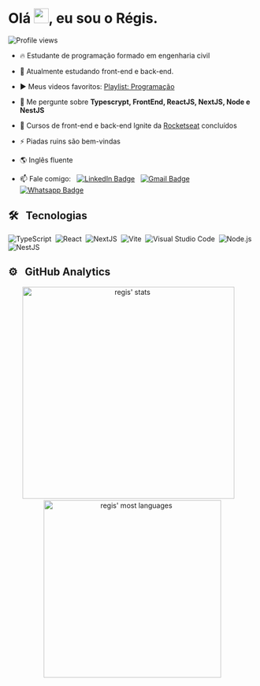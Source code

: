 <h1 align="left">Olá <img src="https://raw.githubusercontent.com/kaueMarques/kaueMarques/master/hi.gif" height="30px">, eu sou o Régis.</h1>
<p align="left"> 
<img src="https://komarev.com/ghpvc/?username=sigerolem&color=blue" alt="Profile views" /> 
</p>

- 🔥 Estudante de programação formado em engenharia civil 

- 🔭 Atualmente estudando front-end e back-end.

- ▶️ Meus videos favoritos: [Playlist: Programação](https://www.youtube.com/playlist?list=PLGwCfE9V7xHWdUU1E5xgOir6CLDO-c2_H)

- 💬 Me pergunte sobre **Typescrypt, FrontEnd, ReactJS, NextJS, Node e NestJS**

- 🚀 Cursos de front-end e back-end Ignite da [Rocketseat](https://github.com/Rocketseat) concluídos

- ⚡ Piadas ruins são bem-vindas

- 🌎 Inglês fluente

- 📫 Fale comigo: &nbsp;
[![LinkedIn Badge](https://img.shields.io/badge/-Linkedin-blue?style=flat-square&logo=Linkedin&logoColor=white&link=https://www.linkedin.com/in/sigerolem/)](https://www.linkedin.com/in/sigerolem/) 
&nbsp;
[![Gmail Badge](https://img.shields.io/badge/-regisoliveiramelo@gmail.com-c14438?style=flat-square&logo=Gmail&logoColor=white&link=mailto:regisoliveiramelo@gmail.com)](mailto:regisoliveiramelo@gmail.com)
&nbsp;
[![Whatsapp Badge](https://img.shields.io/badge/-Whatsapp-20CB60?style=flat-square&logo=whatsapp&logoColor=white&link=http://wa.me/5551989510319)](http://wa.me/5551989510319)

## 🛠 &nbsp;  Tecnologias

![TypeScript](https://img.shields.io/badge/-Typescript-05122A?style=flat&logo=typescript)&nbsp;
![React](https://img.shields.io/badge/-React-05122A?style=flat&logo=react)&nbsp;
![NextJS](https://img.shields.io/badge/-NextJS-05122A?style=flat&logo=next.js)&nbsp;
![Vite](https://img.shields.io/badge/-Vite-05122A?style=flat&logo=vite)&nbsp;
![Visual Studio Code](https://img.shields.io/badge/-VS%20Code-05122A?style=flat&logo=visual-studio-code&logoColor=007ACC)&nbsp;
![Node.js](https://img.shields.io/badge/-Node.js-05122A?style=flat&logo=node.js)&nbsp;
![NestJS](https://img.shields.io/badge/-NestJs-05122A?style=flat&logo=nestjs&logoColor=E0234E)&nbsp;


## ⚙️ &nbsp;  GitHub Analytics

<p align="center">
<img width="430em" src="https://github-readme-stats.vercel.app/api?username=sigerolem&show_icons=true&theme=vision-friendly-dark" alt="regis' stats"/>
&nbsp;
&nbsp;
<img width="360em" src="https://github-readme-stats.vercel.app/api/top-langs/?username=sigerolem&layout=compact&theme=vision-friendly-dark" alt="regis' most languages"/>
</p>
